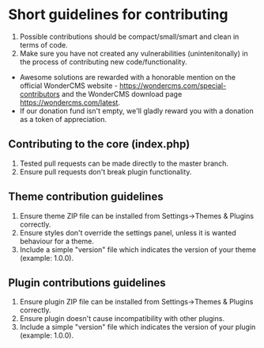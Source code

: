 # Short guidelines for contributing
1. Possible contributions should be compact/small/smart and clean in terms of code.
2. Make sure you have not created any vulnerabilities (unintenitonally) in the process of contributing new code/functionality.

- Awesome solutions are rewarded with a honorable mention on the official WonderCMS website - https://wondercms.com/special-contributors and the WonderCMS download page https://wondercms.com/latest.
- If our donation fund isn't empty, we'll gladly reward you with a donation as a token of appreciation.

## Contributing to the core (index.php)
1. Tested pull requests can be made directly to the master branch.
2. Ensure pull requests don't break plugin functionality.

## Theme contribution guidelines
1. Ensure theme ZIP file can be installed from Settings->Themes & Plugins correctly.
2. Ensure styles don't override the settings panel, unless it is wanted behaviour for a theme.
3. Include a simple "version" file which indicates the version of your theme (example: 1.0.0).

## Plugin contributions guidelines
1. Ensure plugin ZIP file can be installed from Settings->Themes & Plugins correctly.
2. Ensure plugin doesn't cause incompatibility with other plugins.
3. Include a simple "version" file which indicates the version of your plugin (example: 1.0.0).

